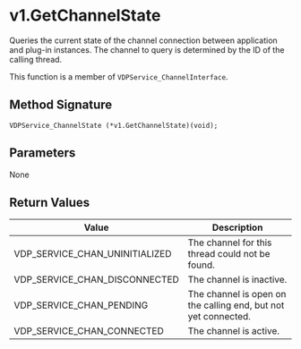 # v1.GetChannelState

Queries the current state of the channel connection between application and plug-in instances. The channel to query is determined by the ID of the calling thread.

This function is a member of `VDPService_ChannelInterface`.

## Method Signature
```
VDPService_ChannelState (*v1.GetChannelState)(void);
```

## Parameters

None

## Return Values

| Value | Description |
| ----- | ----------- |
| VDP_SERVICE_CHAN_UNINITIALIZED | The channel for this thread could not be found. |
| VDP_SERVICE_CHAN_DISCONNECTED | The channel is inactive. |
| VDP_SERVICE_CHAN_PENDING | The channel is open on the calling end, but not yet connected. |
| VDP_SERVICE_CHAN_CONNECTED | The channel is active. |


